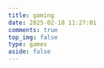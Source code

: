 ```yaml
---
title: gaming
date: 2025-02-18 11:27:01
comments: true
top_img: false
type: games
aside: false
---
```

